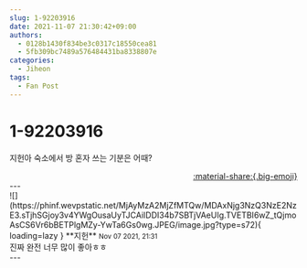 ```yaml
---
slug: 1-92203916
date: 2021-11-07 21:30:42+09:00
authors:
  - 0128b1430f834be3c0317c18550cea81
  - 5fb309bc7489a576484431ba8338807e
categories:
  - Jiheon
tags:
  - Fan Post
---
```


# 1-92203916

<div class="post-container" markdown="1">
<div class="content-container md-sidebar__scrollwrap" markdown="1">

지헌아 숙소에서 방 혼자 쓰는 기분은 어때?

</div>
</div>

<div style="text-align: right;" markdown="1">
<a href="https://weverse.io/fromis9/fanpost/1-92203916" style="text-align: right;">:material-share:{.big-emoji}</a>
</div>
---

<div class="comments-container md-sidebar__scrollwrap" markdown="1">
<div class="comment" markdown="1">
<div class='id-container' markdown="1">
![](https://phinf.wevpstatic.net/MjAyMzA2MjZfMTQw/MDAxNjg3NzQ3NzE2NzE3.sTjhSGjoy3v4YWgOusaUyTJCAiIDDI34b7SBTjVAeUIg.TVETBI6wZ_tQjmoAsCS6Vr6bBETPlgMZy-YwTa6Gs0wg.JPEG/image.jpg?type=s72){ loading=lazy }
**<span class="artist">지헌</span>** <small>Nov 07 2021, 21:31</small><br>
</div>
<div class='comment-body' markdown="1">
진짜 완전 너무 많이 좋아ㅎㅎ
</div>
</div>
</div>
---
